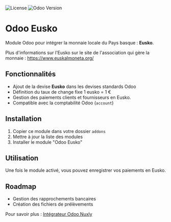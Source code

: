 ![License](https://img.shields.io/badge/license-LGPL--3.0-blue.svg)
![Odoo Version](https://img.shields.io/badge/Odoo-16%20%7C%2017%20%7C%2018-brightgreen)


# Odoo Eusko

Module Odoo pour intégrer la monnaie locale du Pays basque : **Eusko**.

Plus d'informations sur l'Eusko sur le site de l'association qui gère la monnaie : https://www.euskalmoneta.org/

## Fonctionnalités

- Ajout de la devise **Eusko** dans les devises standards Odoo
- Définition du taux de change fixe 1 eusko = 1 €
- Gestion des paiements clients et fournisseurs en Eusko.
- Compatible avec la comptabilité Odoo (`account`)

## Installation

1. Copier ce module dans votre dossier `addons`
2. Mettre à jour la liste des modules
3. Installer le module "Odoo Eusko"

## Utilisation

Une fois le module activé, vous pouvez enregistrer vos paiements en Eusko.

## Roadmap

* Gestion des rapprochements bancaires
* Création des fichiers de prélèvements

Pour savoir plus : [Intégrateur Odoo Nuxly](https://www.nuxly.com/contact)
